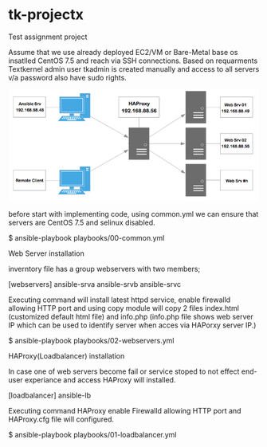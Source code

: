 # tk-projectx
Test assignment project

Assume that we use already deployed EC2/VM or Bare-Metal base os insatlled CentOS 7.5 and reach via SSH connections.
Based on requarments Textkernel admin user tkadmin is created manually and access to all servers v/a password also have sudo rights.

![im_name](images/tk-projectx-hld.jpg)

before start with implementing code, using common.yml we can ensure that servers are CentOS 7.5 and selinux disabled.

$ ansible-playbook playbooks/00-common.yml

Web Server installation

inverntory file has a group webservers with two members;

[webservers]
ansible-srva
ansible-srvb
ansible-srvc

Executing command will install latest httpd service, enable firewalld allowing HTTP port and using copy module will copy 2 files index.html (customized default html file) and info.php (info.php file shows web server IP which can be used to identify server when acces via HAPorxy server IP.)

$ ansible-playbook playbooks/02-webservers.yml

HAProxy(Loadbalancer) installation

In case one of web servers become fail or service stoped to not effect end-user experiance and access HAProxy will installed.

[loadbalancer]
ansible-lb

Executing command HAProxy enable Firewalld allowing HTTP port and HAProxy.cfg file will configured.

$ ansible-playbook playbooks/01-loadbalancer.yml

